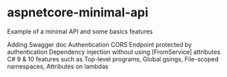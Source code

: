 # aspnetcore-minimal-api
Example of a minimal API and some basics features

Adding Swagger doc
Authentication
CORS
Endpoint protected by authentication
Dependency injection without using [FromService] attributes
C# 9 & 10 features such as Top-level programs, Global gsings, File-scoped namespaces, Attributes on lambdas

